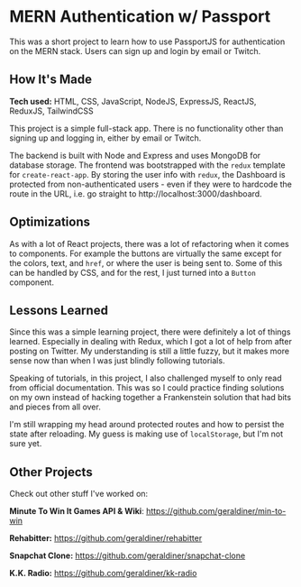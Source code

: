 # MERN Authentication w/ Passport

This was a short project to learn how to use PassportJS for authentication on the MERN stack. Users can sign up and login by email or Twitch.

## How It's Made

**Tech used:** HTML, CSS, JavaScript, NodeJS, ExpressJS, ReactJS, ReduxJS, TailwindCSS

This project is a simple full-stack app. There is no functionality other than signing up and logging in, either by email or Twitch.

The backend is built with Node and Express and uses MongoDB for database storage. The frontend was bootstrapped with the `redux` template for `create-react-app`. By storing the user info with `redux`, the Dashboard is protected from non-authenticated users - even if they were to hardcode the route in the URL, i.e. go straight to http://localhost:3000/dashboard.

## Optimizations

As with a lot of React projects, there was a lot of refactoring when it comes to components. For example the buttons are virtually the same except for the colors, text, and `href`, or where the user is being sent to. Some of this can be handled by CSS, and for the rest, I just turned into a `Button` component.

## Lessons Learned

Since this was a simple learning project, there were definitely a lot of things learned. Especially in dealing with Redux, which I got a lot of help from after posting on Twitter. My understanding is still a little fuzzy, but it makes more sense now than when I was just blindly following tutorials.

Speaking of tutorials, in this project, I also challenged myself to only read from official documentation. This was so I could practice finding solutions on my own instead of hacking together a Frankenstein solution that had bits and pieces from all over.

I'm still wrapping my head around protected routes and how to persist the state after reloading. My guess is making use of `localStorage`, but I'm not sure yet.





## Other Projects

Check out other stuff I've worked on:

**Minute To Win It Games API & Wiki**: https://github.com/geraldiner/min-to-win

**Rehabitter:** https://github.com/geraldiner/rehabitter

**Snapchat Clone:** https://github.com/geraldiner/snapchat-clone

**K.K. Radio:** https://github.com/geraldiner/kk-radio
